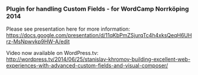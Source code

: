 ### Plugin for handling Custom Fields - for WordCamp Norrköping 2014

Please see presentation here for more information:  
https://docs.google.com/presentation/d/11qKbPmZSjurqTc4h4xksQeqH6UHrz-MsNpwvkp9HW-A/edit

Video now available on WordPress.tv:  
http://wordpress.tv/2014/06/25/stanislav-khromov-building-excellent-web-experiences-with-advanced-custom-fields-and-visual-composer/
